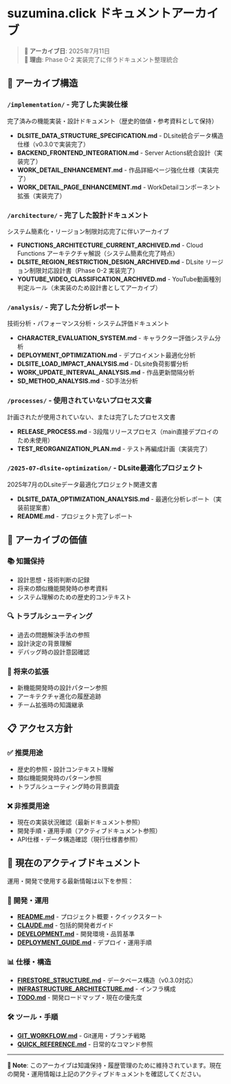 # suzumina.click ドキュメントアーカイブ

> **📅 アーカイブ日**: 2025年7月11日  
> **📝 理由**: Phase 0-2 実装完了に伴うドキュメント整理統合

## 📂 アーカイブ構造

### `/implementation/` - 完了した実装仕様
完了済みの機能実装・設計ドキュメント（歴史的価値・参考資料として保持）

- **DLSITE_DATA_STRUCTURE_SPECIFICATION.md** - DLsite統合データ構造仕様（v0.3.0で実装完了）
- **BACKEND_FRONTEND_INTEGRATION.md** - Server Actions統合設計（実装完了）
- **WORK_DETAIL_ENHANCEMENT.md** - 作品詳細ページ強化仕様（実装完了）
- **WORK_DETAIL_PAGE_ENHANCEMENT.md** - WorkDetailコンポーネント拡張（実装完了）

### `/architecture/` - 完了した設計ドキュメント
システム簡素化・リージョン制限対応完了に伴いアーカイブ

- **FUNCTIONS_ARCHITECTURE_CURRENT_ARCHIVED.md** - Cloud Functions アーキテクチャ解説（システム簡素化完了時点）
- **DLSITE_REGION_RESTRICTION_DESIGN_ARCHIVED.md** - DLsite リージョン制限対応設計書（Phase 0-2 実装完了）
- **YOUTUBE_VIDEO_CLASSIFICATION_ARCHIVED.md** - YouTube動画種別判定ルール（未実装のため設計書としてアーカイブ）

### `/analysis/` - 完了した分析レポート
技術分析・パフォーマンス分析・システム評価ドキュメント

- **CHARACTER_EVALUATION_SYSTEM.md** - キャラクター評価システム分析
- **DEPLOYMENT_OPTIMIZATION.md** - デプロイメント最適化分析
- **DLSITE_LOAD_IMPACT_ANALYSIS.md** - DLsite負荷影響分析
- **WORK_UPDATE_INTERVAL_ANALYSIS.md** - 作品更新間隔分析
- **SD_METHOD_ANALYSIS.md** - SD手法分析

### `/processes/` - 使用されていないプロセス文書
計画されたが使用されていない、または完了したプロセス文書

- **RELEASE_PROCESS.md** - 3段階リリースプロセス（main直接デプロイのため未使用）
- **TEST_REORGANIZATION_PLAN.md** - テスト再編成計画（実装完了）

### `/2025-07-dlsite-optimization/` - DLsite最適化プロジェクト
2025年7月のDLsiteデータ最適化プロジェクト関連文書

- **DLSITE_DATA_OPTIMIZATION_ANALYSIS.md** - 最適化分析レポート（実装前提案書）
- **README.md** - プロジェクト完了レポート

## 🎯 アーカイブの価値

### 📚 知識保持
- 設計思想・技術判断の記録
- 将来の類似機能開発時の参考資料
- システム理解のための歴史的コンテキスト

### 🔍 トラブルシューティング
- 過去の問題解決手法の参照
- 設計決定の背景理解
- デバッグ時の設計意図確認

### 🚀 将来の拡張
- 新機能開発時の設計パターン参照
- アーキテクチャ進化の履歴追跡
- チーム拡張時の知識継承

## 📋 アクセス方針

### ✅ 推奨用途
- 歴史的参照・設計コンテキスト理解
- 類似機能開発時のパターン参照
- トラブルシューティング時の背景調査

### ❌ 非推奨用途
- 現在の実装状況確認（最新ドキュメント参照）
- 開発手順・運用手順（アクティブドキュメント参照）
- API仕様・データ構造確認（現行仕様書参照）

## 🔗 現在のアクティブドキュメント

運用・開発で使用する最新情報は以下を参照：

### 🔧 開発・運用
- **[README.md](../../README.md)** - プロジェクト概要・クイックスタート
- **[CLAUDE.md](../../CLAUDE.md)** - 包括的開発者ガイド
- **[DEVELOPMENT.md](../DEVELOPMENT.md)** - 開発環境・品質基準
- **[DEPLOYMENT_GUIDE.md](../DEPLOYMENT_GUIDE.md)** - デプロイ・運用手順

### 📊 仕様・構造
- **[FIRESTORE_STRUCTURE.md](../FIRESTORE_STRUCTURE.md)** - データベース構造（v0.3.0対応）
- **[INFRASTRUCTURE_ARCHITECTURE.md](../INFRASTRUCTURE_ARCHITECTURE.md)** - インフラ構成
- **[TODO.md](../TODO.md)** - 開発ロードマップ・現在の優先度

### 🛠️ ツール・手順
- **[GIT_WORKFLOW.md](../GIT_WORKFLOW.md)** - Git運用・ブランチ戦略
- **[QUICK_REFERENCE.md](../QUICK_REFERENCE.md)** - 日常的なコマンド参照

---

**📝 Note**: このアーカイブは知識保持・履歴管理のために維持されています。現在の開発・運用情報は上記のアクティブドキュメントを確認してください。